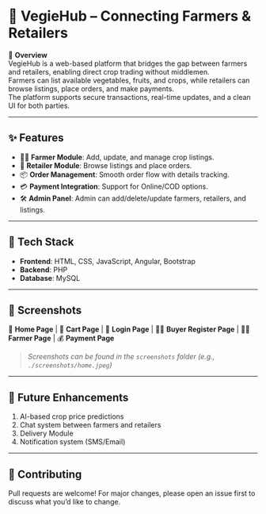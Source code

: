 # 🌿 VegieHub – Connecting Farmers & Retailers

📌 **Overview**  
VegieHub is a web-based platform that bridges the gap between farmers and retailers, enabling direct crop trading without middlemen.  
Farmers can list available vegetables, fruits, and crops, while retailers can browse listings, place orders, and make payments.  
The platform supports secure transactions, real-time updates, and a clean UI for both parties.

---

## ✨ Features

- 🧑‍🌾 **Farmer Module**: Add, update, and manage crop listings.  
- 🛒 **Retailer Module**: Browse listings and place orders.  
- 📦 **Order Management**: Smooth order flow with details tracking.  
- 💳 **Payment Integration**: Support for Online/COD options.  
- 🛠️ **Admin Panel**: Admin can add/delete/update farmers, retailers, and listings.

---

## 🧰 Tech Stack

- **Frontend**: HTML, CSS, JavaScript, Angular, Bootstrap  
- **Backend**: PHP  
- **Database**: MySQL

---

## 📸 Screenshots

🏡 **Home Page** | 🛒 **Cart Page** | 🔐 **Login Page** | 🧑‍💼 **Buyer Register Page** | 👨‍🌾 **Farmer Page** | 💰 **Payment Page**

> _Screenshots can be found in the `screenshots` folder (e.g., `./screenshots/home.jpeg`)_

---

## 🚀 Future Enhancements

1. AI-based crop price predictions  
2. Chat system between farmers and retailers  
3. Delivery Module  
4. Notification system (SMS/Email)

---

## 🤝 Contributing

Pull requests are welcome! For major changes, please open an issue first to discuss what you’d like to change.

